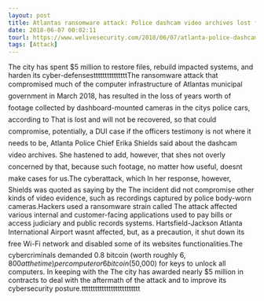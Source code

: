 ```yaml
---
layout: post
title: Atlantas ransomware attack: Police dashcam video archives lost forever
date: 2018-06-07 00:02:11
tourl: https://www.welivesecurity.com/2018/06/07/atlanta-police-dashcam-lost-forever/
tags: [Attack]
---
```

The city has spent $5 million to restore files, rebuild impacted systems, and harden its cyber-defensestttttttttttttttThe ransomware attack that compromised much of the computer infrastructure of Atlantas municipal government in March 2018, has resulted in the loss of years worth of footage collected by dashboard-mounted cameras in the citys police cars, according to That is lost and will not be recovered, so that could compromise, potentially, a DUI case if the officers testimony is not where it needs to be, Atlanta Police Chief Erika Shields said about the dashcam video archives. She hastened to add, however, that shes not overly concerned by that, because such footage, no matter how useful, doesnt make cases for us.The cyberattack, which In her response, however, Shields was quoted as saying by the The incident did not compromise other kinds of video evidence, such as recordings captured by police body-worn cameras.Hackers used a ransomware strain called The attack affected various internal and customer-facing applications used to pay bills or access judiciary and public records systems. Hartsfield-Jackson Atlanta International Airport wasnt affected, but, as a precaution, it shut down its free Wi-Fi network and disabled some of its websites functionalities.The cybercriminals demanded 0.8 bitcoin (worth roughly $6,800 at the time) per computer or 6 bitcoin ($50,000) for keys to unlock all computers. In keeping with the The city has awarded nearly $5 million in contracts to deal with the aftermath of the attack and to improve its cybersecurity posture.tttttttttttttttttttttttttt